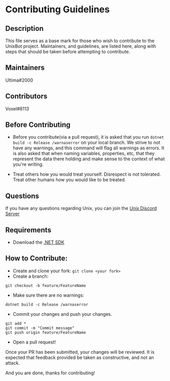 # Contributing Guidelines
## Description
This file serves as a base mark for those who wish to contribute to the UnixBot project. Maintainers, and guidelines, are listed here, along with steps that should be taken before attempting to contribute.
## Maintainers
Ultima#2000
## Contributors
Voxel#8113
## Before Contributing

*  Before you contribute(via a pull request), it is asked that you run `dotnet build -c Release /warnaserror` on your local branch. We strive to not have any warnings, and this command will flag all warnings as errors. It is also asked that when naming variables, properties, etc, that they represent the data there holding and make sense to the context of what you're writing.

* Treat others how you would treat yourself. Disrespect is not tolerated. Treat other humans how you would like to be treated.
## Questions
If you have any questions regarding Unix, you can join the [Unix Discord Server](http://www.ultima.one/unix)
## Requirements
* Download the [.NET SDK](https://dotnet.microsoft.com/download)

## How to Contribute:
* Create and clone your fork:
`git clone <your fork>` 
* Create a branch:
```
git checkout -b feature/FeatureName
```
* Make sure there are no warnings:
```
dotnet build -c Release /warnaserror
```
* Commit your changes and push your changes.
```
git add *
git commit -m "Commit message"
git push origin feature/FeatureName
```
* Open a pull request!

Once your PR has been submitted, your changes will be reviewed. It is expected that feedback provided be taken as constructive, and not an attack.
  
And you are done, thanks for contributing!

